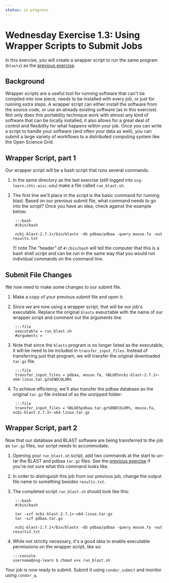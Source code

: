 ```yaml
---
status: in progress
---
```


<style type="text/css"> pre em { font-style: normal; background-color: yellow; } pre strong { font-style: normal; font-weight: bold; color: #008; } </style>

Wednesday Exercise 1.3: Using Wrapper Scripts to Submit Jobs
============================================================

In this exercise, you will create a wrapper script to run the same program (`blastx`) as the [previous exercise](/materials/day3/part1-ex2-precompiled).

Background
----------

Wrapper scripts are a useful tool for running software that can't be compiled into one piece, needs to be installed with every job, or just for running extra steps.  A wrapper script can either install the software from the source code, or use an already existing software (as in this exercise). Not only does this portability technique work with almost any kind of software that can be locally installed, it also allows for a great deal of control and flexibility for what happens within your job. Once you can write a script to handle your software (and often your data as well), you can submit a large variety of workflows to a distributed computing system like the Open Science Grid.

Wrapper Script, part 1
----------------------

Our wrapper script will be a bash script that runs several commands.

1. In the same directory as the last exercise (still logged into `osg-learn.chtc.wisc.edu`) make a file called `run_blast.sh`. 

1. The first line we'll place in the script is the basic command for running blast. Based on our previous submit file, what command needs to go into the script? Once you have an idea, check against the example below:  

        :::bash
        #/bin/bash
        
        ncbi-blast-2.7.1+/bin/blastx -db pdbaa/pdbaa -query mouse.fa -out results.txt 


	!!! note 
		The "header" of `#!/bin/bash` will tell the computer that this is a bash shell script and can be run in the same way that  you would run individual commands on the command line.

Submit File Changes
-------------------

We now need to make some changes to our submit file.

1. Make a copy of your previous submit file and open it. 

1. Since we are now using a wrapper script, that will be our job's executable. Replace the original `blastx` exeuctable with the name of our wrapper script and comment out the arguments line.  

        :::file
        executable = run_blast.sh 
        #arguments = 

1. Note that since the `blastx` program is no longer listed as the executable, it will be need to be included in `transfer_input_files`. Instead of transferring just that program, we will transfer the original downloaded `tar.gz` file.  

        :::file
        transfer_input_files = pdbaa, mouse.fa, %BLUE%ncbi-blast-2.7.1+-x64-linux.tar.gz%ENDCOLOR%

1. To achieve efficiency, we'll also transfer the pdbaa database as the original `tar.gz` file instead of as the unzipped folder: 

        :::file
        transfer_input_files = %BLUE%pdbaa.tar.gz%ENDCOLOR%, mouse.fa, ncbi-blast-2.7.1+-x64-linux.tar.gz

Wrapper Script, part 2
----------------------

Now that our database and BLAST software are being transferred to the job as `tar.gz` files, our script needs to accommodate.

1. Opening your `run_blast.sh` script, add two commands at the start to un-tar the BLAST and pdbaa `tar.gz` files. See the [previous exercise](/materials/day3/part1-ex2-precompiled) if you're not sure what this command looks like. 

1. In order to distinguish this job from our previous job, change the output file name to something besides `results.txt`. 

1. The completed script `run_blast.sh` should look like this: 

        :::bash
        #/bin/bash
        
        tar -xzf ncbi-blast-2.7.1+-x64-linux.tar.gz 
        tar -xzf pdbaa.tar.gz

        ncbi-blast-2.7.1+/bin/blastx -db pdbaa/pdbaa -query mouse.fa -out results2.txt

1.  While not strictly necessary, it's a good idea to enable executable permissions on the wrapper script, like so: 

        :::console
        username@osg-learn $ chmod u+x run_blast.sh

Your job is now ready to submit. Submit it using `condor_submit` and monitor using `condor_q`.

